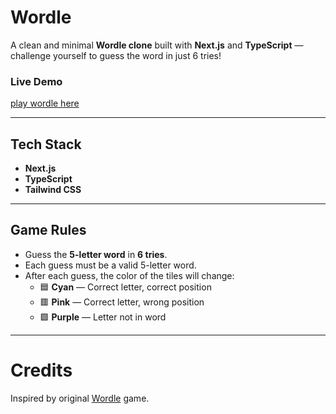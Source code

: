 # Wordle

A clean and minimal **Wordle clone** built with **Next.js** and **TypeScript** — challenge yourself to guess the word in just 6 tries!

### Live Demo  
[play wordle here](https://wordhuntgame.vercel.app/)

---

## Tech Stack
- **Next.js**
- **TypeScript**
- **Tailwind CSS**

---

## Game Rules
- Guess the **5-letter word** in **6 tries**.
- Each guess must be a valid 5-letter word.
- After each guess, the color of the tiles will change:
  - 🟦 **Cyan** — Correct letter, correct position  
  - 🟥 **Pink** — Correct letter, wrong position  
  - 🟪 **Purple** — Letter not in word

---


# Credits
Inspired by original [Wordle](https://www.nytimes.com/games/wordle/index.html) game.

